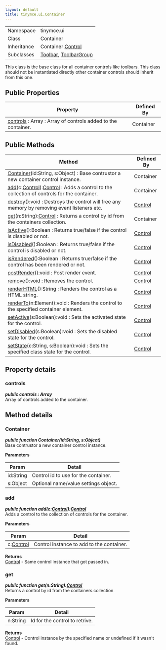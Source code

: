 ```yaml
---
layout: default
title: tinymce.ui.Container
---
```


|  |  |
| --- | --- |
| Namespace | tinymce.ui |
| Class | Container |
| Inheritance | <span>Container</span> <span class="last">[Control](../ui/class_tinymce.ui.Control.html)</span> |
| Subclasses | [Toolbar](../ui/class_tinymce.ui.Toolbar.html), [ToolbarGroup](../ui/class_tinymce.ui.ToolbarGroup.html) |

This class is the base class for all container controls like toolbars. This class should not be instantiated directly other container controls should inherit from this one.

## Public Properties

| Property | Defined By |
| --- | --- |
| [controls](#controls) : Array : Array of controls added to the container. | Container |

## Public Methods

| Method | Defined By |
| --- | --- |
| [Container](#container)(id:String, s:Object) : Base contrustor a new container control instance. | Container |
| [add](#add)(c:[Control](../ui/class_tinymce.ui.Control.html)):[Control](../ui/class_tinymce.ui.Control.html) : Adds a control to the collection of controls for the container. | Container |
| [destroy](#destroy)():void : Destroys the control will free any memory by removing event listeners etc. | [Control](../ui/class_tinymce.ui.Control.html) |
| [get](#get)(n:String):[Control](../ui/class_tinymce.ui.Control.html) : Returns a control by id from the containers collection. | Container |
| [isActive](#isactive)():Boolean : Returns true/false if the control is disabled or not. | [Control](../ui/class_tinymce.ui.Control.html) |
| [isDisabled](#isdisabled)():Boolean : Returns true/false if the control is disabled or not. | [Control](../ui/class_tinymce.ui.Control.html) |
| [isRendered](#isrendered)():Boolean : Returns true/false if the control has been rendered or not. | [Control](../ui/class_tinymce.ui.Control.html) |
| [postRender](#postrender)():void : Post render event. | [Control](../ui/class_tinymce.ui.Control.html) |
| [remove](#remove)():void : Removes the control. | [Control](../ui/class_tinymce.ui.Control.html) |
| [renderHTML](#renderhtml)():String : Renders the control as a HTML string. | [Control](../ui/class_tinymce.ui.Control.html) |
| [renderTo](#renderto)(n:Element):void : Renders the control to the specified container element. | [Control](../ui/class_tinymce.ui.Control.html) |
| [setActive](#setactive)(s:Boolean):void : Sets the activated state for the control. | [Control](../ui/class_tinymce.ui.Control.html) |
| [setDisabled](#setdisabled)(s:Boolean):void : Sets the disabled state for the control. | [Control](../ui/class_tinymce.ui.Control.html) |
| [setState](#setstate)(c:String, s:Boolean):void : Sets the specified class state for the control. | [Control](../ui/class_tinymce.ui.Control.html) |

## Property details

### controls 

***public controls : Array***  
Array of controls added to the container.

## Method details

### Container 

***public function Container(id:String, s:Object)***  
Base contrustor a new container control instance.      

**Parameters**  

| Param | Detail |
| --- | --- |
| id:String | Control id to use for the container. |
| s:Object | Optional name/value settings object. |

### add 

***public function add(c:[Control](../ui/class_tinymce.ui.Control.html)):[Control](../ui/class_tinymce.ui.Control.html)***  
Adds a control to the collection of controls for the container.      

**Parameters**  

| Param | Detail |
| --- | --- |
| c:[Control](../ui/class_tinymce.ui.Control.html) | Control instance to add to the container. |

**Returns**  
[Control](../ui/class_tinymce.ui.Control.html) - Same control instance that got passed in.

### get 

***public function get(n:String):[Control](../ui/class_tinymce.ui.Control.html)***  
Returns a control by id from the containers collection.      

**Parameters**  

| Param | Detail |
| --- | --- |
| n:String | Id for the control to retrive. |

**Returns**  
[Control](../ui/class_tinymce.ui.Control.html) - Control instance by the specified name or undefined if it wasn't found.